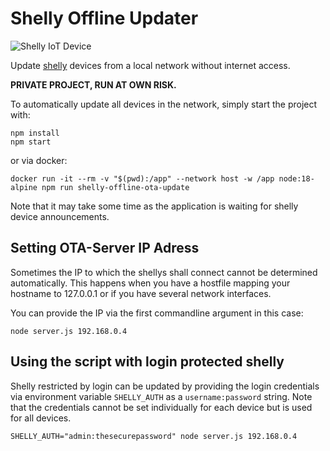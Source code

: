 # Shelly Offline Updater

![Shelly IoT Device](https://shop.shelly.cloud/image/cache/catalog/shelly_plug_s/s_plug_s_x1-300x300.jpg)

Update [shelly](https://shelly.cloud/) devices from a local network without internet access.

**PRIVATE PROJECT, RUN AT OWN RISK.**

To automatically update all devices in the network, simply start the project with:

```
npm install
npm start
```

or via docker:

```
docker run -it --rm -v "$(pwd):/app" --network host -w /app node:18-alpine npm run shelly-offline-ota-update
```

Note that it may take some time as the application is waiting for shelly device announcements.

## Setting OTA-Server IP Adress

Sometimes the IP to which the shellys shall connect cannot be determined automatically.
This happens when you have a hostfile mapping your hostname to 127.0.0.1 or if you have several
network interfaces.

You can provide the IP via the first commandline argument in this case:

```
node server.js 192.168.0.4
```

## Using the script with login protected shelly

Shelly restricted by login can be updated by providing the login credentials via environment variable `SHELLY_AUTH` as a `username:password` string. Note that the credentials cannot be
set individually for each device but is used for all devices.

```
SHELLY_AUTH="admin:thesecurepassword" node server.js 192.168.0.4
```
